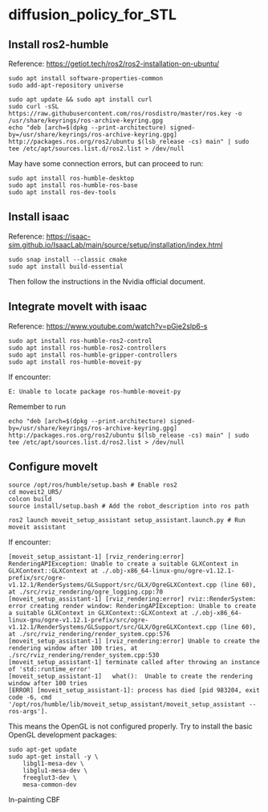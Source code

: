 # diffusion_policy_for_STL

## Install ros2-humble
Reference:
https://getiot.tech/ros2/ros2-installation-on-ubuntu/
```
sudo apt install software-properties-common
sudo add-apt-repository universe

sudo apt update && sudo apt install curl
sudo curl -sSL https://raw.githubusercontent.com/ros/rosdistro/master/ros.key -o /usr/share/keyrings/ros-archive-keyring.gpg
echo "deb [arch=$(dpkg --print-architecture) signed-by=/usr/share/keyrings/ros-archive-keyring.gpg] http://packages.ros.org/ros2/ubuntu $(lsb_release -cs) main" | sudo tee /etc/apt/sources.list.d/ros2.list > /dev/null
```
May have some connection errors, but can proceed to run:
```
sudo apt install ros-humble-desktop
sudo apt install ros-humble-ros-base
sudo apt install ros-dev-tools
```
## Install isaac
Reference:
https://isaac-sim.github.io/IsaacLab/main/source/setup/installation/index.html
```
sudo snap install --classic cmake
sudo apt install build-essential
```
Then follow the instructions in the Nvidia official document.

## Integrate moveIt with isaac
Reference: 
https://www.youtube.com/watch?v=pGje2slp6-s

```
sudo apt install ros-humble-ros2-control
sudo apt install ros-humble-ros2-controllers
sudo apt install ros-humble-gripper-controllers
sudo apt install ros-humble-moveit-py
```

If encounter:
```
E: Unable to locate package ros-humble-moveit-py
```
Remember to run 
```
echo "deb [arch=$(dpkg --print-architecture) signed-by=/usr/share/keyrings/ros-archive-keyring.gpg] http://packages.ros.org/ros2/ubuntu $(lsb_release -cs) main" | sudo tee /etc/apt/sources.list.d/ros2.list > /dev/null
```
## Configure moveIt 
```
source /opt/ros/humble/setup.bash # Enable ros2
cd moveit2_UR5/
colcon build
source install/setup.bash # Add the robot_description into ros path

ros2 launch moveit_setup_assistant setup_assistant.launch.py # Run moveit assistant
```

If encounter:
```
[moveit_setup_assistant-1] [rviz_rendering:error] RenderingAPIException: Unable to create a suitable GLXContext in GLXContext::GLXContext at ./.obj-x86_64-linux-gnu/ogre-v1.12.1-prefix/src/ogre-v1.12.1/RenderSystems/GLSupport/src/GLX/OgreGLXContext.cpp (line 60), at ./src/rviz_rendering/ogre_logging.cpp:70
[moveit_setup_assistant-1] [rviz_rendering:error] rviz::RenderSystem: error creating render window: RenderingAPIException: Unable to create a suitable GLXContext in GLXContext::GLXContext at ./.obj-x86_64-linux-gnu/ogre-v1.12.1-prefix/src/ogre-v1.12.1/RenderSystems/GLSupport/src/GLX/OgreGLXContext.cpp (line 60), at ./src/rviz_rendering/render_system.cpp:576
[moveit_setup_assistant-1] [rviz_rendering:error] Unable to create the rendering window after 100 tries, at ./src/rviz_rendering/render_system.cpp:530
[moveit_setup_assistant-1] terminate called after throwing an instance of 'std::runtime_error'
[moveit_setup_assistant-1]   what():  Unable to create the rendering window after 100 tries
[ERROR] [moveit_setup_assistant-1]: process has died [pid 983204, exit code -6, cmd '/opt/ros/humble/lib/moveit_setup_assistant/moveit_setup_assistant --ros-args'].
```

This means the OpenGL is not configured properly.
Try to install the basic OpenGL development packages:
```
sudo apt-get update
sudo apt-get install -y \
    libgl1-mesa-dev \
    libglu1-mesa-dev \
    freeglut3-dev \
    mesa-common-dev
```

In-painting
CBF
